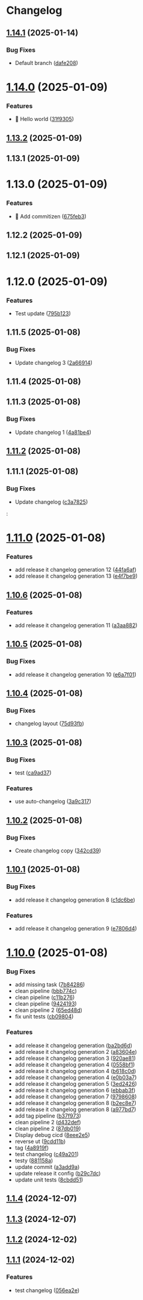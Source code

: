 # Changelog

## [1.14.1](https://github.com/DanYellow/test/compare/1.14.0...1.14.1) (2025-01-14)


### Bug Fixes

* Default branch ([dafe208](https://github.com/DanYellow/test/commit/dafe2087294f4f608d871d053f1e75d871862429))

# [1.14.0](https://github.com/DanYellow/test/compare/1.13.2...1.14.0) (2025-01-09)


### Features

* 🎸 Hello world ([31f9305](https://github.com/DanYellow/test/commit/31f9305f558853100f6a377c9f4945f8c0836f8c))

## [1.13.2](https://github.com/DanYellow/test/compare/1.13.1...1.13.2) (2025-01-09)

## 1.13.1 (2025-01-09)

# 1.13.0 (2025-01-09)


### Features

* 🎸 Add commitizen ([675feb3](https://github.com/DanYellow/test/commit/675feb33bc9dc0ccecb7aa460d6ac38106b61828))

## 1.12.2 (2025-01-09)

## 1.12.1 (2025-01-09)

# 1.12.0 (2025-01-09)


### Features

* Test update ([795b123](https://github.com/DanYellow/test/commit/795b1230449a1f55093a4cf6dfb90e4f5b9ca40a))

## 1.11.5 (2025-01-08)


### Bug Fixes

* Update changelog 3 ([2a66914](https://github.com/DanYellow/test/commit/2a669149d5e65878aff7c9f26e61290c94b5e1ee))

## 1.11.4 (2025-01-08)

## 1.11.3 (2025-01-08)


### Bug Fixes

* Update changelog 1 ([4a81be4](https://github.com/DanYellow/test/commit/4a81be436b98037d9e1b11e2725fa0bfc709be89))

## [1.11.2](https://github.com/DanYellow/test/compare/1.11.1...1.11.2) (2025-01-08)

## 1.11.1 (2025-01-08)


### Bug Fixes

* Update changelog ([c3a7825](https://github.com/DanYellow/test/commit/c3a7825218e573863652d95183d69b424d8c9cfd))

:
# [1.11.0](https://github.com/DanYellow/test/compare/1.10.6...1.11.0) (2025-01-08)


### Features

* add release it changelog generation 12 ([44fa6af](https://github.com/DanYellow/test/commit/44fa6af428f75c2134a1438327859a2738277d81))
* add release it changelog generation 13 ([e4f7be9](https://github.com/DanYellow/test/commit/e4f7be9be68d60723d87135747acc62d190bd700))



## [1.10.6](https://github.com/DanYellow/test/compare/1.10.5...1.10.6) (2025-01-08)


### Features

* add release it changelog generation 11 ([a3aa882](https://github.com/DanYellow/test/commit/a3aa88253f1c05406acc5c3948716ae4f601695f))



## [1.10.5](https://github.com/DanYellow/test/compare/1.10.4...1.10.5) (2025-01-08)


### Bug Fixes

* add release it changelog generation 10 ([e6a7f01](https://github.com/DanYellow/test/commit/e6a7f016eee21f237ee719096b1974879fd55132))



## [1.10.4](https://github.com/DanYellow/test/compare/1.10.3...1.10.4) (2025-01-08)


### Bug Fixes

* changelog layout ([75d93fb](https://github.com/DanYellow/test/commit/75d93fb0aa8656e979445c9580108d112f1c6852))



## [1.10.3](https://github.com/DanYellow/test/compare/1.10.2...1.10.3) (2025-01-08)


### Bug Fixes

* test ([ca9ad37](https://github.com/DanYellow/test/commit/ca9ad3747f10ca0d7c426bb7e89d964b000c2f0e))


### Features

* use auto-changelog ([3a9c317](https://github.com/DanYellow/test/commit/3a9c317cb63985fe7d0fad761fda40c7eec3f2dd))



## [1.10.2](https://github.com/DanYellow/test/compare/1.10.1...1.10.2) (2025-01-08)


### Bug Fixes

* Create changelog copy ([342cd39](https://github.com/DanYellow/test/commit/342cd39788c74ca99cc5d8de4c7e689aac99d950))



## [1.10.1](https://github.com/DanYellow/test/compare/1.10.0...1.10.1) (2025-01-08)


### Bug Fixes

* add release it changelog generation 8 ([c1dc6be](https://github.com/DanYellow/test/commit/c1dc6be9e5b1908c7f7dbec3597566277f6982f4))


### Features

* add release it changelog generation 9 ([e7806d4](https://github.com/DanYellow/test/commit/e7806d419234497365818c28ad15cd4788cc16e8))



# [1.10.0](https://github.com/DanYellow/test/compare/1.1.4...1.10.0) (2025-01-08)


### Bug Fixes

* add missing task ([7b84286](https://github.com/DanYellow/test/commit/7b842863921cc596483b5ad05ef9bee076393caf))
* clean pipeline ([bbb774c](https://github.com/DanYellow/test/commit/bbb774cba8135af83dfae9b9e23914dcb03e115a))
* clean pipeline ([c11b276](https://github.com/DanYellow/test/commit/c11b276e68a43b2a1dae07b391c796c4f910474f))
* clean pipeline ([9424193](https://github.com/DanYellow/test/commit/9424193a2994a6c0b66a3cd8e19e4325767c09ad))
* clean pipeline 2 ([65ed48d](https://github.com/DanYellow/test/commit/65ed48d8a3a5358471a9fb29de3a9b025a91932b))
* fix unit tests ([cb09804](https://github.com/DanYellow/test/commit/cb09804081896c99cf34c8252e917e3c8fae7d57))


### Features

* add release it changelog generation ([ba2bd6d](https://github.com/DanYellow/test/commit/ba2bd6d0dc61f753f98ffb6dc1c543d809763a05))
* add release it changelog generation 2 ([a83604e](https://github.com/DanYellow/test/commit/a83604e4a88018a86fe1a7b0f0e2ac47cbed79db))
* add release it changelog generation 3 ([920ae81](https://github.com/DanYellow/test/commit/920ae81a02ce376337674e2c1aba8e417dcdfc74))
* add release it changelog generation 4 ([0558bf1](https://github.com/DanYellow/test/commit/0558bf120cbee84e722a8d47e4cdd45748fd7171))
* add release it changelog generation 4 ([b618c0d](https://github.com/DanYellow/test/commit/b618c0d071a9987db3c0d3fa0f1d54e210f98d6a))
* add release it changelog generation 4 ([e0b03a7](https://github.com/DanYellow/test/commit/e0b03a749678f6e4a5034405809475e8c1ca6750))
* add release it changelog generation 5 ([3ed2426](https://github.com/DanYellow/test/commit/3ed24267306aaf3c4ba369db77b8813f0829424c))
* add release it changelog generation 6 ([ebbab3f](https://github.com/DanYellow/test/commit/ebbab3fc3ab215576863575dd93d4c4948739c3f))
* add release it changelog generation 7 ([9798608](https://github.com/DanYellow/test/commit/9798608bc7a2674c468e89abd18b082cd7c517b4))
* add release it changelog generation 8 ([b2ec8e7](https://github.com/DanYellow/test/commit/b2ec8e70cf4e6a894b86497a277ea7c938627b5c))
* add release it changelog generation 8 ([a977bd7](https://github.com/DanYellow/test/commit/a977bd718e8c797e9d2e69ecea0db2f211b57ac1))
* add tag pipeline ([b37f973](https://github.com/DanYellow/test/commit/b37f973e6c2829a10681230f81c9251ec5a46c0a))
* clean pipeline 2 ([d432def](https://github.com/DanYellow/test/commit/d432def87abf0f1d7f9cc442d5583737b0b4f5cd))
* clean pipeline 2 ([87db019](https://github.com/DanYellow/test/commit/87db0197e337e62d78d867f12f4ed67fb98b7514))
* Display debug cicd ([8eee2e5](https://github.com/DanYellow/test/commit/8eee2e5979f8930809a9722b3e6ca7f6119288d9))
* reverse ut ([9cdd11b](https://github.com/DanYellow/test/commit/9cdd11b3e03f51bd25f590cd8759590877b86023))
* tag ([4a8919f](https://github.com/DanYellow/test/commit/4a8919f9bec7ddb4b94d74de33acddfde5eed5a3))
* test changelog ([c49a201](https://github.com/DanYellow/test/commit/c49a201fe89709d16686c39bf4e7e81b927c99f6))
* testy ([881158a](https://github.com/DanYellow/test/commit/881158a2b244421d3dbe0f1568d8e402a8a15789))
* update commit ([a3add9a](https://github.com/DanYellow/test/commit/a3add9ab1c9a721907633d5b1e8f482496d7c6e5))
* update release it config ([b29c7dc](https://github.com/DanYellow/test/commit/b29c7dc368c8174d6b3dc81a35ee43de1ac5fc0b))
* update unit tests ([8cbdd51](https://github.com/DanYellow/test/commit/8cbdd51eb031601ad9c5fbbb2e28aeae29dee382))



## [1.1.4](https://github.com/DanYellow/test/compare/1.1.3...1.1.4) (2024-12-07)



## [1.1.3](https://github.com/DanYellow/test/compare/1.1.2...1.1.3) (2024-12-07)



## [1.1.2](https://github.com/DanYellow/test/compare/1.1.1...1.1.2) (2024-12-02)



## [1.1.1](https://github.com/DanYellow/test/compare/056ea2e2c9c06919407953afa5d5fa50b37a3b6b...1.1.1) (2024-12-02)


### Features

* test changelog ([056ea2e](https://github.com/DanYellow/test/commit/056ea2e2c9c06919407953afa5d5fa50b37a3b6b))

